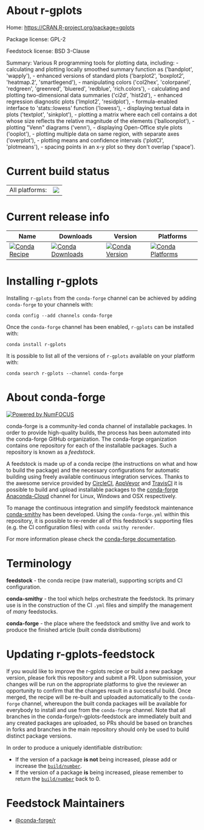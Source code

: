 About r-gplots
==============

Home: https://CRAN.R-project.org/package=gplots

Package license: GPL-2

Feedstock license: BSD 3-Clause

Summary: Various R programming tools for plotting data, including: - calculating and plotting locally smoothed summary function as ('bandplot', 'wapply'), - enhanced versions of standard plots ('barplot2', 'boxplot2', 'heatmap.2', 'smartlegend'), - manipulating colors ('col2hex', 'colorpanel', 'redgreen', 'greenred', 'bluered', 'redblue', 'rich.colors'), - calculating and plotting two-dimensional data summaries ('ci2d', 'hist2d'), - enhanced regression diagnostic plots ('lmplot2', 'residplot'), - formula-enabled interface to 'stats::lowess' function ('lowess'), - displaying textual data in plots ('textplot', 'sinkplot'), - plotting a matrix where each cell contains a dot whose size reflects the relative magnitude of the elements ('balloonplot'), - plotting "Venn" diagrams ('venn'), - displaying Open-Office style plots ('ooplot'), - plotting multiple data on same region, with separate axes ('overplot'), - plotting means and confidence intervals ('plotCI', 'plotmeans'), - spacing points in an x-y plot so they don't overlap ('space').



Current build status
====================


<table><tr><td>All platforms:</td>
    <td>
      <a href="https://dev.azure.com/conda-forge/feedstock-builds/_build/latest?definitionId=1210&branchName=master">
        <img src="https://dev.azure.com/conda-forge/feedstock-builds/_apis/build/status/r-gplots-feedstock?branchName=master">
      </a>
    </td>
  </tr>
</table>

Current release info
====================

| Name | Downloads | Version | Platforms |
| --- | --- | --- | --- |
| [![Conda Recipe](https://img.shields.io/badge/recipe-r--gplots-green.svg)](https://anaconda.org/conda-forge/r-gplots) | [![Conda Downloads](https://img.shields.io/conda/dn/conda-forge/r-gplots.svg)](https://anaconda.org/conda-forge/r-gplots) | [![Conda Version](https://img.shields.io/conda/vn/conda-forge/r-gplots.svg)](https://anaconda.org/conda-forge/r-gplots) | [![Conda Platforms](https://img.shields.io/conda/pn/conda-forge/r-gplots.svg)](https://anaconda.org/conda-forge/r-gplots) |

Installing r-gplots
===================

Installing `r-gplots` from the `conda-forge` channel can be achieved by adding `conda-forge` to your channels with:

```
conda config --add channels conda-forge
```

Once the `conda-forge` channel has been enabled, `r-gplots` can be installed with:

```
conda install r-gplots
```

It is possible to list all of the versions of `r-gplots` available on your platform with:

```
conda search r-gplots --channel conda-forge
```


About conda-forge
=================

[![Powered by NumFOCUS](https://img.shields.io/badge/powered%20by-NumFOCUS-orange.svg?style=flat&colorA=E1523D&colorB=007D8A)](http://numfocus.org)

conda-forge is a community-led conda channel of installable packages.
In order to provide high-quality builds, the process has been automated into the
conda-forge GitHub organization. The conda-forge organization contains one repository
for each of the installable packages. Such a repository is known as a *feedstock*.

A feedstock is made up of a conda recipe (the instructions on what and how to build
the package) and the necessary configurations for automatic building using freely
available continuous integration services. Thanks to the awesome service provided by
[CircleCI](https://circleci.com/), [AppVeyor](https://www.appveyor.com/)
and [TravisCI](https://travis-ci.com/) it is possible to build and upload installable
packages to the [conda-forge](https://anaconda.org/conda-forge)
[Anaconda-Cloud](https://anaconda.org/) channel for Linux, Windows and OSX respectively.

To manage the continuous integration and simplify feedstock maintenance
[conda-smithy](https://github.com/conda-forge/conda-smithy) has been developed.
Using the ``conda-forge.yml`` within this repository, it is possible to re-render all of
this feedstock's supporting files (e.g. the CI configuration files) with ``conda smithy rerender``.

For more information please check the [conda-forge documentation](https://conda-forge.org/docs/).

Terminology
===========

**feedstock** - the conda recipe (raw material), supporting scripts and CI configuration.

**conda-smithy** - the tool which helps orchestrate the feedstock.
                   Its primary use is in the construction of the CI ``.yml`` files
                   and simplify the management of *many* feedstocks.

**conda-forge** - the place where the feedstock and smithy live and work to
                  produce the finished article (built conda distributions)


Updating r-gplots-feedstock
===========================

If you would like to improve the r-gplots recipe or build a new
package version, please fork this repository and submit a PR. Upon submission,
your changes will be run on the appropriate platforms to give the reviewer an
opportunity to confirm that the changes result in a successful build. Once
merged, the recipe will be re-built and uploaded automatically to the
`conda-forge` channel, whereupon the built conda packages will be available for
everybody to install and use from the `conda-forge` channel.
Note that all branches in the conda-forge/r-gplots-feedstock are
immediately built and any created packages are uploaded, so PRs should be based
on branches in forks and branches in the main repository should only be used to
build distinct package versions.

In order to produce a uniquely identifiable distribution:
 * If the version of a package **is not** being increased, please add or increase
   the [``build/number``](https://conda.io/docs/user-guide/tasks/build-packages/define-metadata.html#build-number-and-string).
 * If the version of a package **is** being increased, please remember to return
   the [``build/number``](https://conda.io/docs/user-guide/tasks/build-packages/define-metadata.html#build-number-and-string)
   back to 0.

Feedstock Maintainers
=====================

* [@conda-forge/r](https://github.com/conda-forge/r/)

